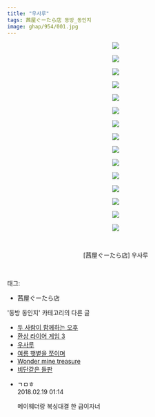 ```yaml
---
title: "우사루"
tags: 茜屋ぐーたら店 동방_동인지
image: ghap/954/001.jpg
---
```

<div class="article">
<p style="text-align: center; clear: none; float: none;"><img src="{{ site.nasurl }}/ghap/954/001.jpg"/></p>
<p style="text-align: center; clear: none; float: none;"><img src="{{ site.nasurl }}/ghap/954/002.jpg"/></p>
<p style="text-align: center; clear: none; float: none;"><img src="{{ site.nasurl }}/ghap/954/003.jpg"/></p>
<p style="text-align: center; clear: none; float: none;"><img src="{{ site.nasurl }}/ghap/954/004.jpg"/></p>
<p style="text-align: center; clear: none; float: none;"><img src="{{ site.nasurl }}/ghap/954/005.jpg"/></p>
<p style="text-align: center; clear: none; float: none;"><img src="{{ site.nasurl }}/ghap/954/006.jpg"/></p>
<p style="text-align: center; clear: none; float: none;"><img src="{{ site.nasurl }}/ghap/954/007.jpg"/></p>
<p style="text-align: center; clear: none; float: none;"><img src="{{ site.nasurl }}/ghap/954/008.jpg"/></p>
<p style="text-align: center; clear: none; float: none;"><img src="{{ site.nasurl }}/ghap/954/009.jpg"/></p>
<p style="text-align: center; clear: none; float: none;"><img src="{{ site.nasurl }}/ghap/954/010.jpg"/></p>
<p style="text-align: center; clear: none; float: none;"><img src="{{ site.nasurl }}/ghap/954/011.jpg"/></p>
<p style="text-align: center; clear: none; float: none;"><img src="{{ site.nasurl }}/ghap/954/012.jpg"/></p>
<p style="text-align: center; clear: none; float: none;"><img src="{{ site.nasurl }}/ghap/954/013.jpg"/></p>
<p style="text-align: center; clear: none; float: none;"><img src="{{ site.nasurl }}/ghap/954/014.jpg"/></p>
<p style="text-align: center; clear: none; float: none;"><img src="{{ site.nasurl }}/ghap/954/015.jpg"/></p>
<p style="text-align: center; clear: none; float: none;"><br/></p>
<p style="text-align: center; clear: none; float: none;">[茜屋ぐーたら店] 우사루</p>
<p><br/></p>
</div><div class="tagTrail">
<p>태그: </p>
<ul>
<li>茜屋ぐーたら店</li>
</ul>
</div><div class="another">
<p>'동방 동인지' 카테고리의 다른 글</p>
<ul>
<li><a href="/2016-07-20-ghap_956">두 사람이 함께하는 오후</a></li>
<li><a href="/2016-07-20-ghap_955">환상 라이어 게임 3</a></li>
<li><a href="/2016-07-20-ghap_954">우사루</a></li>
<li><a href="/2016-07-20-ghap_953">여름 햇볕을 쪼이며</a></li>
<li><a href="/2016-07-20-ghap_951">Wonder mine treasure</a></li>
<li><a href="/2016-07-20-ghap_950">비단같은 들판</a></li>
</ul>
</div><div class="cb_module cb_fluid">
<div class="cb_wrt cb_profile">
<div class="comment">
<ul>
<li class="cb_thumb_off" id="comment15202335">
<div class="cb_comment_area">
<div class="cb_info_area">
<div class="cb_section">
<span class="cb_nick_name">ㄱㅁㅎ</span>
</div>
<div class="cb_section">
<span class="cb_date">2018.02.19 01:14 </span>
</div>
</div>
<div class="cb_dsc_comment">
<p class="cb_dsc">
											메이웨더랑 복싱대결 한 급이자너
										</p>
</div>
</div></li>
</ul>
</div>
</div><!-- commentList close -->
</div>